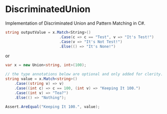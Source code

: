 # DiscriminatedUnion
Implementation of Discriminated Union and Pattern Matching in C#.

```csharp
string outputValue = x.Match<String>()
						.Case(c => c == "Test", v => "It's Test!")
						.Case(v => "It's Not Test!")
						.Else(() => "It's None!")
```
or 
```csharp
var x = new Union<string, int>(100);

// the type annotations below are optional and only added for clerity.
string value = x.Match<string>()
	.Case((string v) => v)
	.Case((int c) => c == 100, (int v) => "Keeping It 100.")
	.Case((int v) => "Tea?")
	.Else(() => "Nothing");

Assert.AreEqual("Keeping It 100.", value);
```
